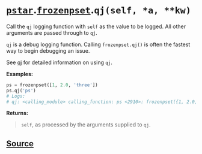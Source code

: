 # [`pstar`](./pstar.md).[`frozenpset`](./pstar_frozenpset.md).`qj(self, *a, **kw)`

Call the `qj` logging function with `self` as the value to be logged. All other arguments are passed through to `qj`.

`qj` is a debug logging function. Calling `frozenpset.qj()` is often the fastest way
to begin debugging an issue.

See [qj](https://github.com/iansf/qj) for detailed information on using `qj`.

**Examples:**
```python
ps = frozenpset([1, 2.0, 'three'])
ps.qj('ps')
# Logs:
# qj: <calling_module> calling_function: ps <2910>: frozenpset({1, 2.0, 'three'})
```

**Returns:**

>    `self`, as processed by the arguments supplied to `qj`.



## [Source](../pstar/pstar.py#L953-L974)